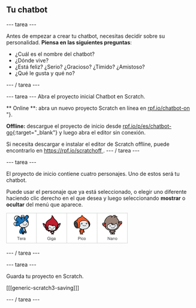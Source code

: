 ## Tu chatbot

\--- tarea \---

Antes de empezar a crear tu chatbot, necesitas decidir sobre su personalidad. **Piensa en las siguientes preguntas**:

+ ¿Cuál es el nombre del chatbot?
+ ¿Dónde vive?
+ ¿Está feliz? ¿Serio? ¿Gracioso? ¿Tímido? ¿Amistoso?
+ ¿Qué le gusta y qué no?

\--- / tarea \---

\--- tarea \--- Abra el proyecto inicial Chatbot en Scratch.

** Online **: abra un nuevo proyecto Scratch en línea en [ rpf.io/chatbot-on ](http://rpf.io/chatbot-on)"}.

**Offline:** descargue el proyecto de inicio desde [rpf.io/p/es/chatbot-go](http://rpf.io/p/en/chatbot-go){:target="_blank"} y luego abra el editor sin conexión.

Si necesita descargar e instalar el editor de Scratch offline, puede encontrarlo en [ https://rpf.io/scratchoff ](rpf.io/scratchoff). \--- / tarea \---

\--- tarea \---

El proyecto de inicio contiene cuatro personajes. Uno de estos será tu chatbot.

Puede usar el personaje que ya está seleccionado, o elegir uno diferente haciendo clic derecho en el que desea y luego seleccionando **mostrar** o **ocultar** del menú que aparece.

![Elige un personaje](images/chatbot-characters.png)

\--- / tarea \---

\--- tarea \---

Guarda tu proyecto en Scratch.

[[[generic-scratch3-saving]]]

\--- / tarea \---